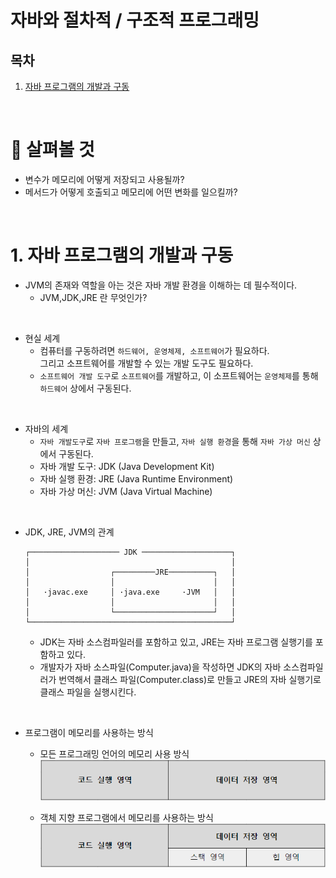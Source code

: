# 자바와 절차적 / 구조적 프로그래밍

## 목차
1. [자바 프로그램의 개발과 구동](#1-자바-프로그램의-개발과-구동)

<br>

# 👀 살펴볼 것
- 변수가 메모리에 어떻게 저장되고 사용될까?
- 메서드가 어떻게 호출되고 메모리에 어떤 변화를 일으킬까?

<br>  


# 1. 자바 프로그램의 개발과 구동
- JVM의 존재와 역할을 아는 것은 자바 개발 환경을 이해하는 데 필수적이다.
  - JVM,JDK,JRE 란 무엇인가?

<br>

- 현실 세계
  - 컴퓨터를 구동하려면 `하드웨어, 운영체제, 소프트웨어`가 필요하다.   
  그리고 소프트웨어를 개발할 수 있는 개발 도구도 필요하다.
  - `소프트웨어 개발 도구`로 `소프트웨어`를 개발하고, 이 소프트웨어는 `운영체제`를 통해 `하드웨어` 상에서 구동된다.

<br>

- 자바의 세계
  - `자바 개발도구`로 `자바 프로그램`을 만들고, `자바 실행 환경`을 통해 `자바 가상 머신` 상에서 구동된다.
  - 자바 개발 도구: JDK (Java Development Kit)
  - 자바 실행 환경: JRE (Java Runtime Environment)
  - 자바 가상 머신: JVM (Java Virtual Machine)

<br>

- JDK, JRE, JVM의 관계
    ```
    ┌──────────────────── JDK ────────────────────┐  
    │                                             │
    │                  ┌─────────JRE──────────┐   │
    │                  │                      │   │
    │   ·javac.exe     │ ·java.exe     ·JVM   │   │
    │                  │                      │   │
    │                  └──────────────────────┘   │ 
    └─────────────────────────────────────────────┘ 
    ``` 
    - JDK는 자바 소스컴파일러를 포함하고 있고, JRE는 자바 프로그램 실행기를 포함하고 있다.
    - 개발자가 자바 소스파일(Computer.java)을 작성하면 JDK의 자바 소스컴파일러가 번역해서 클래스 파일(Computer.class)로 만들고 JRE의 자바 실행기로 클래스 파일을 실행시킨다.

<br>

- 프로그램이 메모리를 사용하는 방식
  - 모든 프로그래밍 언어의 메모리 사용 방식  
    ![프로그램 메모리](./Img/ProgramMemory.png)

  - 객체 지향 프로그램에서 메모리를 사용하는 방식
    ![oop 메모리](./Img/OopMemorypng.png)
